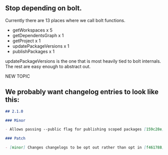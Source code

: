 ## Stop depending on bolt.

Currently there are 13 places where we call bolt functions.

- getWorkspaces x 5
- getDependentsGraph x 1
- getProject x 1
- updatePackageVersions x 1
- publishPackages x 1

updatePackageVersions is the one that is most heavily tied to bolt internals. The rest are easy enough to abstract out.

NEW TOPIC

## We probably want changelog entries to look like this:

```md
## 2.1.0

### Minor

- Allows passing --public flag for publishing scoped packages [159c28e](https://bitbucket.org/atlassian/atlaskit-mk-2/commits/159c28e)

### Patch

- [minor] Changes changelogs to be opt out rather than opt in [f461788](https://bitbucket.org/atlassian/atlaskit-mk-2/commits/f461788)
```
